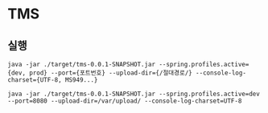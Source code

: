 # TMS

## 실행
`java -jar ./target/tms-0.0.1-SNAPSHOT.jar --spring.profiles.active={dev, prod} --port={포트번호} --upload-dir={/절대경로/} --console-log-charset={UTF-8, MS949...}`
```
java -jar ./target/tms-0.0.1-SNAPSHOT.jar --spring.profiles.active=dev --port=8080 --upload-dir=/var/upload/ --console-log-charset=UTF-8
```